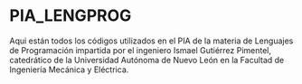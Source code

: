 # PIA_LENGPROG

Aqui están todos los códigos utilizados en el PIA de la materia de Lenguajes de Programación 
impartida por el ingeniero Ismael Gutiérrez Pimentel, catedrático de la Universidad Autónoma de Nuevo León 
en la Facultad de Ingeniería Mecánica y Eléctrica.

